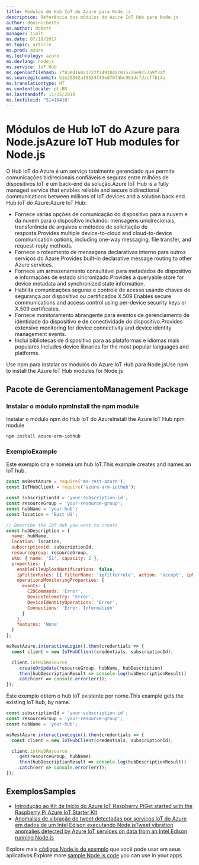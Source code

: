 ```yaml
---
title: Módulos de Hub IoT do Azure para Node.js
description: Referência dos módulos do Azure IoT Hub para Node.js
author: dominicbetts
ms.author: dobett
manager: timlt
ms.date: 07/18/2017
ms.topic: article
ms.prod: azure
ms.technology: azure
ms.devlang: nodejs
ms.service: IoT Hub
ms.openlocfilehash: 1f83e016023722f149384ac015726e9257a9f3af
ms.sourcegitcommit: b1e29342a19524f43ed70f4bc961dcfdacffb14a
ms.translationtype: HT
ms.contentlocale: pt-BR
ms.lasthandoff: 11/15/2018
ms.locfileid: "51410410"
---
```

# <a name="azure-iot-hub-modules-for-nodejs"></a><span data-ttu-id="a37b9-103">Módulos de Hub IoT do Azure para Node.js</span><span class="sxs-lookup"><span data-stu-id="a37b9-103">Azure IoT Hub modules for Node.js</span></span>

<span data-ttu-id="a37b9-104">O Hub IoT do Azure é um serviço totalmente gerenciado que permite comunicações bidirecionais confiáveis e seguras entre milhões de dispositivos IoT e um back-end da solução.</span><span class="sxs-lookup"><span data-stu-id="a37b9-104">Azure IoT Hub is a fully managed service that enables reliable and secure bidirectional communications between millions of IoT devices and a solution back end.</span></span> <span data-ttu-id="a37b9-105">Hub IoT do Azure:</span><span class="sxs-lookup"><span data-stu-id="a37b9-105">Azure IoT Hub:</span></span>
- <span data-ttu-id="a37b9-106">Fornece várias opções de comunicação do dispositivo para a nuvem e da nuvem para o dispositivo incluindo: mensagens unidirecionais, transferência de arquivos e métodos de solicitação de resposta.</span><span class="sxs-lookup"><span data-stu-id="a37b9-106">Provides multiple device-to-cloud and cloud-to-device communication options, including one-way messaging, file transfer, and request-reply methods.</span></span>
- <span data-ttu-id="a37b9-107">Fornece o roteamento de mensagens declarativas interno para outros serviços do Azure.</span><span class="sxs-lookup"><span data-stu-id="a37b9-107">Provides built-in declarative message routing to other Azure services.</span></span>
- <span data-ttu-id="a37b9-108">Fornece um armazenamento consultável para metadados de dispositivo e informações de estado sincronizado.</span><span class="sxs-lookup"><span data-stu-id="a37b9-108">Provides a queryable store for device metadata and synchronized state information.</span></span>
- <span data-ttu-id="a37b9-109">Habilita comunicações seguras e controle de acesso usando chaves de segurança por dispositivo ou certificados X.509.</span><span class="sxs-lookup"><span data-stu-id="a37b9-109">Enables secure communications and access control using per-device security keys or X.509 certificates.</span></span>
- <span data-ttu-id="a37b9-110">Fornece monitoramento abrangente para eventos de gerenciamento de identidade do dispositivo e de conectividade do dispositivo.</span><span class="sxs-lookup"><span data-stu-id="a37b9-110">Provides extensive monitoring for device connectivity and device identity management events.</span></span>
- <span data-ttu-id="a37b9-111">Inclui bibliotecas de dispositivo para as plataformas e idiomas mais populares.</span><span class="sxs-lookup"><span data-stu-id="a37b9-111">Includes device libraries for the most popular languages and platforms.</span></span>

<span data-ttu-id="a37b9-112">Use npm para instalar os módulos do Azure IoT Hub para Node.js</span><span class="sxs-lookup"><span data-stu-id="a37b9-112">Use npm to install the Azure IoT Hub modules for Node.js</span></span>

## <a name="management-package"></a><span data-ttu-id="a37b9-113">Pacote de Gerenciamento</span><span class="sxs-lookup"><span data-stu-id="a37b9-113">Management Package</span></span>

### <a name="install-the-npm-module"></a><span data-ttu-id="a37b9-114">Instalar o módulo npm</span><span class="sxs-lookup"><span data-stu-id="a37b9-114">Install the npm module</span></span>

<span data-ttu-id="a37b9-115">Instalar o módulo npm do Hub IoT do Azure</span><span class="sxs-lookup"><span data-stu-id="a37b9-115">Install the Azure IoT Hub npm module</span></span>

```bash
npm install azure-arm-iothub
```

### <a name="example"></a><span data-ttu-id="a37b9-116">Exemplo</span><span class="sxs-lookup"><span data-stu-id="a37b9-116">Example</span></span>

<span data-ttu-id="a37b9-117">Este exemplo cria e nomeia um hub IoT.</span><span class="sxs-lookup"><span data-stu-id="a37b9-117">This example creates and names an IoT hub.</span></span>

```javascript
const msRestAzure = require('ms-rest-azure');
const IoTHubClient = require('azure-arm-iothub');

const subscriptionId = 'your-subscription-id';
const resourceGroup = 'your-resource-group';
const hubName = 'your-hub';
const location = 'East US';

// Describe the IoT hub you want to create
const hubDescription = {
  name: hubName,
  location: location,
  subscriptionid: subscriptionId,
  resourcegroup: resourceGroup,
  sku: { name: 'S1', capacity: 2 },
  properties: {
    enableFileUploadNotifications: false,
    ipFilterRules: [{ filterName: 'ipfilterrule', action: 'accept', ipMask: '0.0.0.0/0' }],
    operationsMonitoringProperties: {
      events: {
        C2DCommands: 'Error',
        DeviceTelemetry: 'Error',
        DeviceIdentityOperations: 'Error',
        Connections: 'Error, Information'
      }
    },
    features: 'None'
  }
};

msRestAzure.interactiveLogin().then(credentials => {
  const client = new IoTHubClient(credentials, subscriptionId);

  client.iotHubResource
    .createOrUpdate(resourceGroup, hubName, hubDescription)
    .then(hubDescriptionResult => console.log(hubDescriptionResult))
    .catch(err => console.error(err));
});
```

<span data-ttu-id="a37b9-118">Este exemplo obtém o hub IoT existente por nome.</span><span class="sxs-lookup"><span data-stu-id="a37b9-118">This example gets the existing IoT hub, by name.</span></span>

```javascript
const subscriptionId = 'your-subscription-id';
const resourceGroup = 'your-resource-group';
const hubName = 'your-hub';

msRestAzure.interactiveLogin().then(credentials => {
  const client = new IoTHubClient(credentials, subscriptionId);

  client.iotHubResource
    .get(resourceGroup, hubName)
    .then(hubDescriptionResult => console.log(hubDescriptionResult))
    .catch(err => console.error(err));
});
```

## <a name="samples"></a><span data-ttu-id="a37b9-119">Exemplos</span><span class="sxs-lookup"><span data-stu-id="a37b9-119">Samples</span></span>

- [<span data-ttu-id="a37b9-120">Introdução ao Kit de Início do Azure IoT Raspberry Pi</span><span class="sxs-lookup"><span data-stu-id="a37b9-120">Get started with the Raspberry Pi Azure IoT Starter Kit</span></span>](https://azure.microsoft.com/resources/samples/iot-remote-monitoring-node-raspberrypi-getstartedkit/)
- [<span data-ttu-id="a37b9-121">Anomalias de vibração de tweet detectadas por serviços IoT do Azure em dados de um Intel Edison executando Node.js</span><span class="sxs-lookup"><span data-stu-id="a37b9-121">Tweet vibration anomalies detected by Azure IoT services on data from an Intel Edison running Node.js</span></span>](https://azure.microsoft.com/resources/samples/iot-hub-nodejs-intel-edison-vibration-anomaly-detection/)

<span data-ttu-id="a37b9-122">Explore mais [códigos Node.js de exemplo](https://azure.microsoft.com/resources/samples/?platform=nodejs) que você pode usar em seus aplicativos.</span><span class="sxs-lookup"><span data-stu-id="a37b9-122">Explore more [sample Node.js code](https://azure.microsoft.com/resources/samples/?platform=nodejs) you can use in your apps.</span></span>
